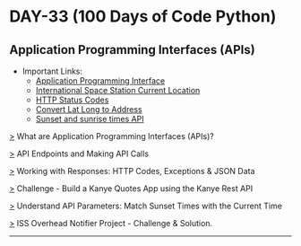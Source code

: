 # DAY-33 (100 Days of Code Python)

## Application Programming Interfaces (APIs)

* Important Links:  
  * [Application Programming Interface](https://en.wikipedia.org/wiki/API) 
  * [International Space Station Current Location](http://open-notify.org/Open-Notify-API/ISS-Location-Now/) 
  * [HTTP Status Codes](https://httpstatuses.com/) 
  * [Convert Lat Long to Address](https://www.latlong.net/Show-Latitude-Longitude.html) 
  * [Sunset and sunrise times API](https://sunrise-sunset.org/api) 
<!--
  Response Code Meaning
    * 1XX: Hold On
    * 2XX: Here You Go
    * 3XX: Go Away
    * 4XX: You Screwed Up (Ex: Error 404)
    * 5XX: I(Server) Screwed Up
-->
<!--
  Kanye Quotes API
    * kanye.rest: https://kanye.rest/
    |- API Endpoint: https://api.kanye.rest
-->

[>](https://github.com/Aniruddh-482/Python/blob/main/033/Application%20Programming%20Interfaces%20(API)/Application_Programming_Interfaces.py) What are Application Programming Interfaces (APIs)? <br>

[>](https://github.com/Aniruddh-482/Python/blob/main/033/Application%20Programming%20Interfaces%20(API)/Application_Programming_Interfaces.py) API Endpoints and Making API Calls <br>

[>](https://github.com/Aniruddh-482/Python/blob/main/033/Application%20Programming%20Interfaces%20(API)/Application_Programming_Interfaces.py) Working with Responses: HTTP Codes, Exceptions & JSON Data <br>

[>](https://github.com/Aniruddh-482/Python/tree/main/033/Kanye%20Quotes%20App) Challenge - Build a Kanye Quotes App using the Kanye Rest API <br>

[>](https://github.com/Aniruddh-482/Python/blob/main/033/Application%20Programming%20Interfaces%20(API)/Sunset_and_Sunrise_API.py) Understand API Parameters: Match Sunset Times with the Current Time <br>

[>](https://github.com/Aniruddh-482/Python/blob/main/033/ISS%20Overhead%20Notifier%20Project/main.py) ISS Overhead Notifier Project - Challenge & Solution. <br>
<hr>
